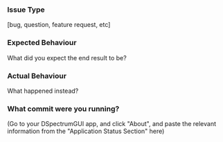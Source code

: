 ### Issue Type
[bug, question, feature request, etc]

### Expected Behaviour
What did you expect the end result to be?

### Actual Behaviour
What happened instead?

### What commit were you running? 
(Go to your DSpectrumGUI app, and click "About", and paste the relevant information from the "Application Status Section" here)
